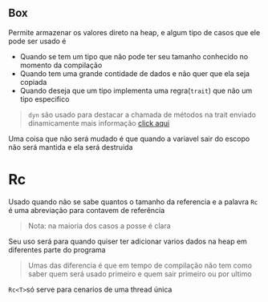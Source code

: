 

## Box<T>
Permite armazenar os valores direto na heap,  e algum tipo de casos que ele pode ser usado é 

* Quando se tem um tipo que não pode ter seu tamanho conhecido no momento da compilação
* Quando tem uma grande contidade de dados e não quer que ela seja copiada
* Quando deseja que um tipo implementa uma regra(`trait`) que não um tipo especifico

> `dyn` são usado para destacar a chamada de métodos na trait enviado dinamicamente mais informação [click aqui](https://doc.rust-lang.org/std/keyword.dyn.html) 

Uma coisa que não será mudado é que quando a variavel sair do escopo não será mantida e ela será destruida 


# Rc<T>
Usado quando não se sabe quantos o tamanho da referencia e a palavra `Rc` é uma abreviação para contavem de referência

> Nota: na maioria dos casos a posse é clara

Seu uso será para quando quiser ter adicionar varios dados na heap em diferentes parte do programa

> Umas das diferencia é que em tempo de compilação não tem como saber quem será usado primeiro e quem sair primeiro ou por ultimo

`Rc<T>`só serve para cenarios de uma thread única